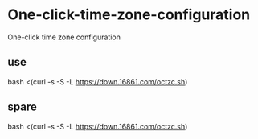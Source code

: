 # One-click-time-zone-configuration
One-click time zone configuration
 ## use
 bash <(curl -s -S -L https://down.16861.com/octzc.sh)
 ## spare
 bash <(curl -s -S -L https://down.16861.com/octzc.sh)

